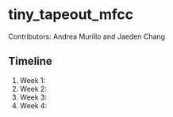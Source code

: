 # tiny_tapeout_mfcc
Contributors: Andrea Murillo and Jaeden Chang
## Timeline 
1. Week 1:
2. Week 2:
3. Week 3:
4. Week 4:
